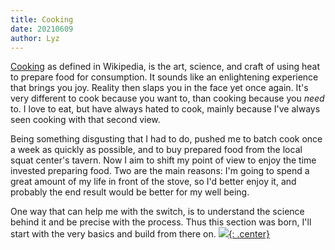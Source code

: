 ```yaml
---
title: Cooking
date: 20210609
author: Lyz
---
```


[Cooking](https://en.wikipedia.org/wiki/Cooking) as defined in Wikipedia, is the
art, science, and craft of using heat to prepare food for consumption. It sounds
like an enlightening experience that brings you joy. Reality then slaps you in
the face yet once again. It's very different to cook because you want to, than
cooking because you *need* to. I love to eat, but have always hated to cook,
mainly because I've always seen cooking with that second view.

Being something disgusting that I had to do, pushed me to batch cook once a week as
quickly as possible, and to buy prepared food from the local squat center's
tavern. Now I aim to shift my point of view to enjoy the time invested preparing
food. Two are the main reasons: I'm going to spend a great amount of my life
in front of the stove, so I'd better enjoy it, and probably the end result would
be better for my well being.

One way that can help me with the switch, is to understand the science behind it
and be precise with the process. Thus this section was born, I'll start with the
very basics and build from there on.
[![](not-by-ai.svg){: .center}](https://notbyai.fyi)
